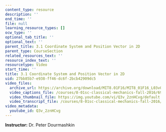 ```yaml
---
content_type: resource
description: ''
end_time: ''
file: null
learning_resource_types: []
ocw_type: ''
optional_tab_title: ''
optional_text: ''
parent_title: 3.1 Coordinate System and Position Vector in 2D
parent_type: CourseSection
related_resources_text: ''
resource_index_text: ''
resourcetype: Video
start_time: ''
title: 3.1 Coordinate System and Position Vector in 2D
uid: 27bb85b7-e938-ff46-dc6f-2bcb42909dc5
video_files:
  archive_url: https://archive.org/download/MIT8.01F16/MIT8_01F16_L03v01_360p.mp4
  video_captions_file: /courses/8-01sc-classical-mechanics-fall-2016/6912347878255d9dad9cfff358d3e785_Q3v_2znHCvg.vtt
  video_thumbnail_file: https://img.youtube.com/vi/Q3v_2znHCvg/default.jpg
  video_transcript_file: /courses/8-01sc-classical-mechanics-fall-2016/b82a5373bfc66b35c1d6abee05ed012e_Q3v_2znHCvg.pdf
video_metadata:
  youtube_id: Q3v_2znHCvg
---
```


**Instructor:** Dr. Peter Dourmashkin



